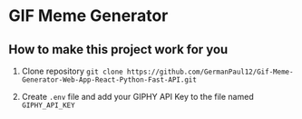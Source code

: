 # GIF Meme Generator

## How to make this project work for you

1. Clone repository `git clone https://github.com/GermanPaul12/Gif-Meme-Generator-Web-App-React-Python-Fast-API.git`

2. Create `.env` file and add your GIPHY API Key to the file named `GIPHY_API_KEY`